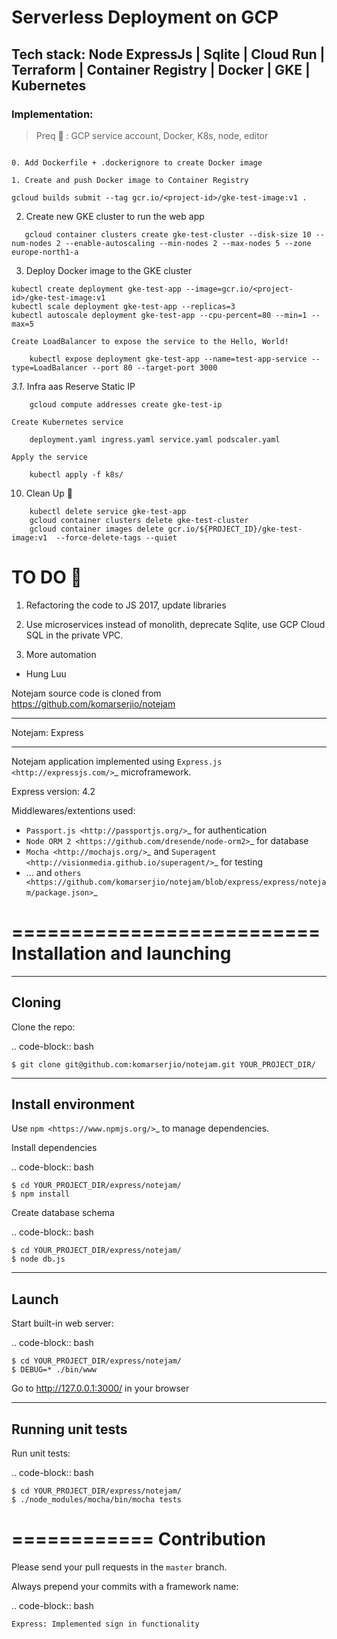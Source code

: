 # Serverless Deployment on GCP


## Tech stack: Node ExpressJs | Sqlite | Cloud Run | Terraform | Container Registry | Docker | GKE | Kubernetes

### Implementation:

> Preq :monocle_face: : GCP service account, Docker, K8s, node, editor

```[![Open in Cloud Shell](http://gstatic.com/cloudssh/images/open-btn.svg)](https://console.cloud.google.com/cloudshell/editor?cloudshell_git_repo=https%3A%2F%2Fgithub.com%2duchungluu%2nordcloud-gcp_tutorial)

0. Add Dockerfile + .dockerignore to create Docker image

1. Create and push Docker image to Container Registry    

gcloud builds submit --tag gcr.io/<project-id>/gke-test-image:v1 .
```
2. Create new GKE cluster to run the web app
``` 
   gcloud container clusters create gke-test-cluster --disk-size 10 --num-nodes 2 --enable-autoscaling --min-nodes 2 --max-nodes 5 --zone europe-north1-a
```
3. Deploy Docker image to the GKE cluster
 ```
kubectl create deployment gke-test-app --image=gcr.io/<project-id>/gke-test-image:v1 
kubectl scale deployment gke-test-app --replicas=3
kubectl autoscale deployment gke-test-app --cpu-percent=80 --min=1 --max=5
```
    Create LoadBalancer to expose the service to the Hello, World! 
```    
    kubectl expose deployment gke-test-app --name=test-app-service --type=LoadBalancer --port 80 --target-port 3000 
```

*3.1*. Infra aas 
    Reserve Static IP
```
    gcloud compute addresses create gke-test-ip
```
    Create Kubernetes service
```
    deployment.yaml ingress.yaml service.yaml podscaler.yaml
```
    Apply the service
```
    kubectl apply -f k8s/
```
10. Clean Up :metal:
```
    kubectl delete service gke-test-app
    gcloud container clusters delete gke-test-cluster
    gcloud container images delete gcr.io/${PROJECT_ID}/gke-test-image:v1  --force-delete-tags --quiet
```


# TO DO :rocket:


1. Refactoring the code to JS 2017, update libraries

2. Use microservices instead of monolith, deprecate Sqlite, use GCP Cloud SQL in the private VPC.

3. More automation

*  Hung Luu

Notejam source code is cloned from <https://github.com/komarserjio/notejam>
****************
Notejam: Express
****************

Notejam application implemented using `Express.js <http://expressjs.com/>`_ microframework.

Express version: 4.2

Middlewares/extentions used:

* `Passport.js <http://passportjs.org/>`_ for authentication
* `Node ORM 2 <https://github.com/dresende/node-orm2>`_ for database
* `Mocha <http://mochajs.org/>`_ and `Superagent <http://visionmedia.github.io/superagent/>`_ for testing
* ... and `others <https://github.com/komarserjio/notejam/blob/express/express/notejam/package.json>`_

==========================
Installation and launching
==========================

-------
Cloning
-------

Clone the repo:

.. code-block:: bash

    $ git clone git@github.com:komarserjio/notejam.git YOUR_PROJECT_DIR/

-------------------
Install environment
-------------------
Use `npm <https://www.npmjs.org/>`_ to manage dependencies.

Install dependencies

.. code-block:: bash

    $ cd YOUR_PROJECT_DIR/express/notejam/
    $ npm install

Create database schema

.. code-block:: bash

    $ cd YOUR_PROJECT_DIR/express/notejam/
    $ node db.js

------
Launch
------

Start built-in web server:

.. code-block:: bash

    $ cd YOUR_PROJECT_DIR/express/notejam/
    $ DEBUG=* ./bin/www

Go to http://127.0.0.1:3000/ in your browser

------------------
Running unit tests
------------------

Run unit tests:

.. code-block:: bash

    $ cd YOUR_PROJECT_DIR/express/notejam/
    $ ./node_modules/mocha/bin/mocha tests

============
Contribution
============

Please send your pull requests in the ``master`` branch.

Always prepend your commits with a framework name:

.. code-block:: bash

    Express: Implemented sign in functionality
